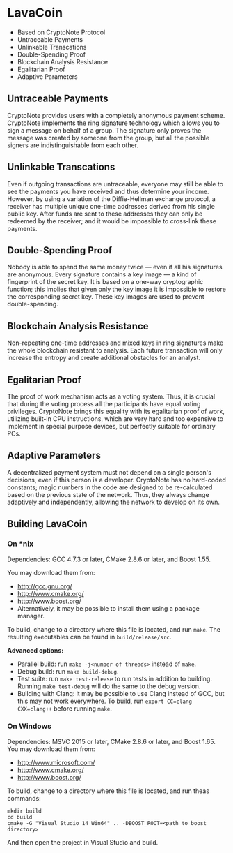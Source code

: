 # LavaCoin

* Based on CryptoNote Protocol
* Untraceable Payments
* Unlinkable Transcations
* Double-Spending Proof
* Blockchain Analysis Resistance
* Egalitarian Proof
* Adaptive Parameters

## Untraceable Payments
CryptoNote provides users with a completely anonymous payment scheme. CryptoNote implements the ring signature technology which allows you to sign a message on behalf of a group. The signature only proves the message was created by someone from the group, but all the possible signers are indistinguishable from each other.

## Unlinkable Transcations
Even if outgoing transactions are untraceable, everyone may still be able to see the payments you have received and thus determine your income. However, by using a variation of the Diffie-Hellman exchange protocol, a receiver has multiple unique one-time addresses derived from his single public key. After funds are sent to these addresses they can only be redeemed by the receiver; and it would be impossible to cross-link these payments. 

## Double-Spending Proof
Nobody is able to spend the same money twice — even if all his signatures are anonymous. Every signature contains a key image — a kind of fingerprint of the secret key. It is based on a one-way cryptographic function; this implies that given only the key image it is impossible to restore the corresponding secret key. These key images are used to prevent double-spending. 

## Blockchain Analysis Resistance
Non-repeating one-time addresses and mixed keys in ring signatures make the whole blockchain resistant to analysis. Each future transaction will only increase the entropy and create additional obstacles for an analyst. 

## Egalitarian Proof
The proof of work mechanism acts as a voting system. Thus, it is crucial that during the voting process all the participants have equal voting privileges. CryptoNote brings this equality with its egalitarian proof of work, utilizing built-in CPU instructions, which are very hard and too expensive to implement in special purpose devices, but perfectly suitable for ordinary PCs. 

## Adaptive Parameters
A decentralized payment system must not depend on a single person's decisions, even if this person is a developer. CryptoNote has no hard-coded constants; magic numbers in the code are designed to be re-calculated based on the previous state of the network. Thus, they always change adaptively and independently, allowing the network to develop on its own. 



## Building LavaCoin

### On *nix

Dependencies: GCC 4.7.3 or later, CMake 2.8.6 or later, and Boost 1.55.

You may download them from:

* http://gcc.gnu.org/
* http://www.cmake.org/
* http://www.boost.org/
* Alternatively, it may be possible to install them using a package manager.

To build, change to a directory where this file is located, and run `make`. The resulting executables can be found in `build/release/src`.

**Advanced options:**

* Parallel build: run `make -j<number of threads>` instead of `make`.
* Debug build: run `make build-debug`.
* Test suite: run `make test-release` to run tests in addition to building. Running `make test-debug` will do the same to the debug version.
* Building with Clang: it may be possible to use Clang instead of GCC, but this may not work everywhere. To build, run `export CC=clang CXX=clang++` before running `make`.

### On Windows
Dependencies: MSVC 2015 or later, CMake 2.8.6 or later, and Boost 1.65. You may download them from:

* http://www.microsoft.com/
* http://www.cmake.org/
* http://www.boost.org/

To build, change to a directory where this file is located, and run theas commands: 
```
mkdir build
cd build
cmake -G "Visual Studio 14 Win64" .. -DBOOST_ROOT=<path to boost directory>
```

And then open the project in Visual Studio and build.
